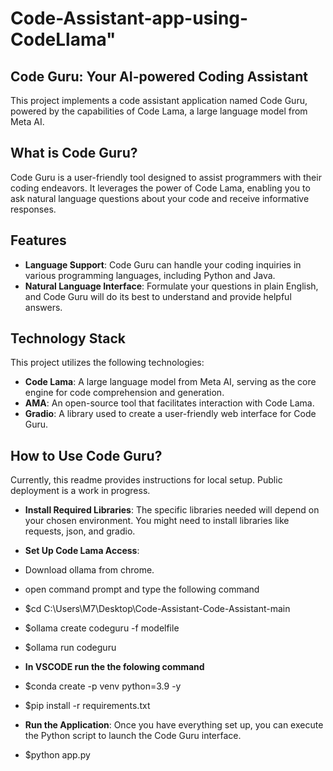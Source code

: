 # Code-Assistant-app-using-CodeLlama" 

## Code Guru: Your AI-powered Coding Assistant
This project implements a code assistant application named Code Guru, powered by the capabilities of Code Lama, a large language model from Meta AI.

## What is Code Guru?
Code Guru is a user-friendly tool designed to assist programmers with their coding endeavors. It leverages the power of Code Lama, enabling you to ask natural language questions about your code and receive informative responses.

## Features
- **Language Support**: Code Guru can handle your coding inquiries in various programming languages, including Python and Java.
- **Natural Language Interface**: Formulate your questions in plain English, and Code Guru will do its best to understand and provide helpful answers.
## Technology Stack
  This project utilizes the following technologies:

- **Code Lama**: A large language model from Meta AI, serving as the core engine for code comprehension and generation.
- **AMA**: An open-source tool that facilitates interaction with Code Lama.
- **Gradio**: A library used to create a user-friendly web interface for Code Guru.
## How to Use Code Guru?
Currently, this readme provides instructions for local setup. Public deployment is a work in progress.

- **Install Required Libraries**:
The specific libraries needed will depend on your chosen environment. You might need to install libraries like requests, json, and gradio.

- **Set Up Code Lama Access**:
- Download ollama from chrome.
- open command prompt and type the following command
- $cd C:\Users\M7\Desktop\Code-Assistant-Code-Assistant-main
- $ollama create codeguru -f modelfile
- $ollama run codeguru
  
- **In VSCODE run the the folowing command**
- $conda create -p  venv python=3.9 -y
 - $pip install -r requirements.txt

 - **Run the Application**:
Once you have everything set up, you can execute the Python script to launch the Code Guru interface.
- $python app.py
